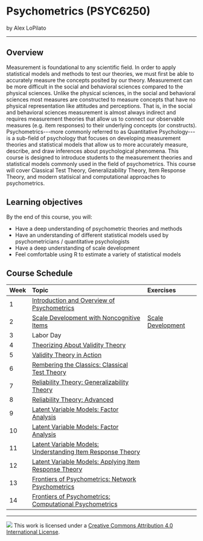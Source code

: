 Psychometrics (PSYC6250)
================

by Alex LoPilato

-----

## Overview

Measurement is foundational to any scientific field. In order to apply statistical models and methods to test our theories, we must first be able to accurately measure the concepts posited by our theory. Measurement can be more difficult in the social and behavioral sciences compared to the physical sciences. Unlike the physical sciences, in the social and behavioral sciences most measures are constructed to measure concepts that have no physical representation like attitudes and perceptions. That is, in the social and behavioral sciences measurement is almost always indirect and requires measurement theories that allow us to connect our observable measures (e.g. item responses) to their underlying concepts (or constructs). Psychometrics---more commonly referred to as Quantitative Psychology---is a sub-field of psychology that focuses on developing measurement theories and statistical models that allow us to more accurately measure, describe, and draw inferences about psychological phenomena. This course is designed to introduce students to the measurement theories and statistical models commonly used in the field of psychometrics. This course will cover Classical Test Theory, Generalizability Theory, Item Response Theory, and modern statisical and computational approaches to psychometrics.

## Learning objectives

By the end of this course, you will: 
* Have a deep understanding of psychometric theories and methods
* Have an understanding of different statistical models used by psychometricians / quantitative psychologists
* Have a deep understanding of scale development
* Feel comfortable using R to estimate a variety of statistical models

## Course Schedule

| Week          | Topic         | Exercises |
| :------------ | :--------------- | :--------------- |
| 1 | [Introduction and Overview of Psychometrics](https://alopilato88.github.io/psychometrics/materials/lectures/lecture-1-introduction.html) | |
| 2 | [Scale Development with Noncognitive Items](https://alopilato88.github.io/psychometrics/materials/lectures/lecture-2-scale-design.html)   | [Scale Development](https://alopilato88.github.io/psychometrics/materials/exercises/lecture-2/lecture-2-exercises.html) |
| 3 | Labor Day               | |
| 4 | [Theorizing About Validity Theory](https://alopilato88.github.io/psychometrics/materials/lectures/lecture-3-theorizing-validity-theory.html) | |
| 5 | [Validity Theory in Action](https://alopilato88.github.io/psychometrics/materials/lectures/lecture-4-validity-in-action.html) | |
| 6 | [Rembering the Classics: Classical Test Theory](https://alopilato88.github.io/psychometrics/materials/lectures/lecture-5-ctt.html) | |
| 7 | [Reliability Theory: Generalizability Theory](https://alopilato88.github.io/psychometrics/materials/lectures/lecture-6-gtheory.html) | |
| 8 | [Reliability Theory: Advanced]() | |
| 9 | [Latent Variable Models: Factor Analysis]() | |
| 10 | [Latent Variable Models: Factor Analysis]() | |
| 11 | [Latent Variable Models: Understanding Item Response Theory]() | |
| 12 | [Latent Variable Models: Applying Item Response Theory]() | |
| 13 | [Frontiers of Psychometrics: Network Psychometrics]() | |
| 14 | [Frontiers of Psychometrics: Computational Psychometrics]() | |

-----

![](https://i.creativecommons.org/l/by/4.0/88x31.png) This work is
licensed under a [Creative Commons Attribution 4.0 International
License](https://creativecommons.org/licenses/by/4.0/).
